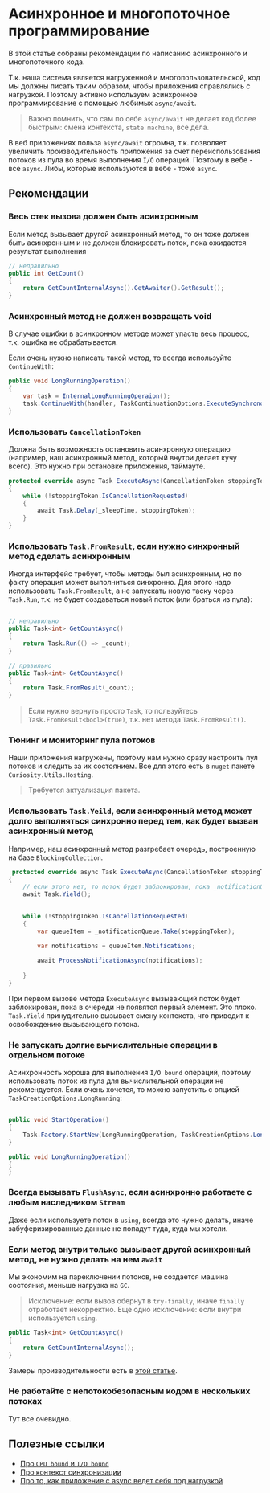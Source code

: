 # Асинхронное и многопоточное программирование

В этой статье собраны рекомендации по написанию асинхронного и многопоточного кода.

Т.к. наша система является нагруженной и многопользовательской, код мы должны писать таким образом, 
чтобы приложения справлялись с нагрузкой. 
Поэтому активно используем асинхронное программирование с помощью любимых `async/await`.

> Важно помнить, что сам по себе `async/await` не делает код более быстрым: смена контекста, `state machine`, все дела.

В веб приложениях польза `async/await` огромна, т.к. позволяет увеличить производительность приложения за счет переиспользования потоков из пула 
во время выполнения `I/O` операций. Поэтому в вебе - все `async`. Либы, которые используются в вебе - тоже `async`.

## Рекомендации

### Весь стек вызова должен быть асинхронным

Если метод вызывает другой асинхронный метод, то он тоже должен быть асинхронным и не 
должен блокировать поток, пока ожидается результат выполнения

```csharp
// неправильно
public int GetCount()
{
    return GetCountInternalAsync().GetAwaiter().GetResult();
}

```

### Асинхронный метод не должен возвращать void

В случае ошибки в асинхронном методе может упасть весь процесс, т.к. ошибка не обрабатывается.

Если очень нужно написать такой метод, то всегда используйте `ContinueWith`:

```csharp
public void LongRunningOperation()
{
    var task = InternalLongRunningOperaion();
    task.ContinueWith(handler, TaskContinuationOptions.ExecuteSynchronously | TaskContinuationOptions.OnlyOnFaulted);
}
```

### Использовать `CancellationToken`

Должна быть возможность остановить асинхронную операцию (например, наш асинхронный метод, 
который внутри делает кучу всего). Это нужно при остановке приложения, таймауте.  

```csharp
protected override async Task ExecuteAsync(CancellationToken stoppingToken)
{
    while (!stoppingToken.IsCancellationRequested)
    {
        await Task.Delay(_sleepTime, stoppingToken);
    }
}
```

### Использовать `Task.FromResult`, если нужно синхронный метод сделать асинхронным

Иногда интерфейс требует, чтобы методы был асинхронным, но по факту операция может выполниться синхронно. 
Для этого надо использовать `Task.FromResult`, а не запускать новую таску через `Task.Run`, 
т.к. не будет создаваться новый поток (или браться из пула):

```csharp

// неправильно
public Task<int> GetCountAsync()
{
    return Task.Run(() => _count);
}

// правильно
public Task<int> GetCountAsync()
{
    return Task.FromResult(_count);
}

```
> Если нужно вернуть просто `Task`, то пользуйтесь `Task.FromResult<bool>(true)`, т.к. нет метода `Task.FromResult()`.

### Тюнинг и мониторинг пула потоков

Наши приложения нагружены, поэтому нам нужно сразу настроить пул потоков и следить за их состоянием. 
Все для этого есть в `nuget` пакете `Curiosity.Utils.Hosting`.

> Требуется актуализация пакета.

### Использовать `Task.Yeild`, если асинхронный метод может долго выполняться синхронно перед тем, как будет вызван асинхронный метод

Например, наш асинхронный метод разгребает очередь, построенную на базе `BlockingCollection`. 

```csharp
 protected override async Task ExecuteAsync(CancellationToken stoppingToken)
{
    // если этого нет, то поток будет заблокирован, пока _notificationQueue.Take не вернет результат
    await Task.Yield();
    

    while (!stoppingToken.IsCancellationRequested)
    {
        var queueItem = _notificationQueue.Take(stoppingToken);

        var notifications = queueItem.Notifications;
       
        await ProcessNotificationAsync(notifications);
    
    }
}
```

При первом вызове метода `ExecuteAsync` вызывающий поток будет заблокирован, пока в очереди не появятся первый элемент. Это плохо.
`Task.Yield` принудительно вызывает смену контекста, что приводит к освобождению вызывающего потока.  

### Не запускать долгие вычислительные операции в отдельном потоке

Асинхронность хороша для выполнения `I/O bound` операций, поэтому использовать поток из пула для вычислительной операции не рекомендуется.
Если очень хочется, то можно запустить с опцией `TaskCreationOptions.LongRunning`:

```csharp

public void StartOperation()
{
    Task.Factory.StartNew(LongRunningOperation, TaskCreationOptions.LongRunning);
}

public void LongRunningOperation()
{
}

```

### Всегда вызывать `FlushAsync`, если асинхронно работаете с любым наследником `Stream`

Даже если используете поток в `using`, всегда это нужно делать, иначе забуферизированные данные не попадут туда, куда мы хотели.

### Если метод внутри только вызывает другой асинхронный метод, не нужно делать на нем `await` 

Мы экономим на пареключении потоков, не создается машина состояния, меньше нагрузка на `GC`.

> Исключение: если вызов обернут в `try-finally`, иначе `finally` отработает некорректно.
> Еще одно исключение: если внутри используется `using`.

```csharp
public Task<int> GetCountAsync()
{
    return GetCountInternalAsync();
}
```

Замеры производительности есть в [этой статье](https://www.tabsoverspaces.com/233659-do-not-await-what-does-not-need-to-be-awaited).

### Не работайте с непотокобезопасным кодом в нескольких потоках

Тут все очевидно.

## Полезные ссылки

- [Про `CPU bound` и `I/O bound`](https://www.infoworld.com/article/3201030/understand-the-net-clr-thread-pool.html)
- [Про контекст синхронизации](http://hamidmosalla.com/2018/06/24/what-is-synchronizationcontext/)
- [Про то, как приложение с async ведет себя под нагрузкой](https://habr.com/en/company/dododev/blog/461081/)